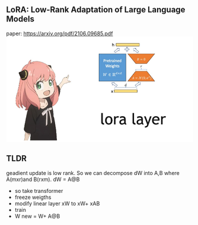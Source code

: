 ## LoRA: Low-Rank Adaptation of Large Language Models

paper: https://arxiv.org/pdf/2106.09685.pdf
![lora](lora.png)

## TLDR
geadient update is low rank. So we can decompose dW into A,B where A(mxr)and B(rxm).
dW = A@B
<br>
- so take transformer
- freeze weigths 
- modify linear layer xW to xW+ xAB 
- train 
- W new = W+ A@B
